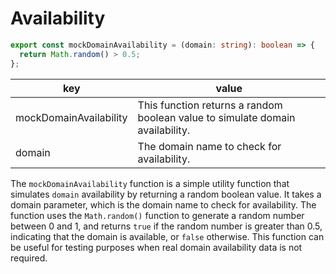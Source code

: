 # Availability

```typescript
export const mockDomainAvailability = (domain: string): boolean => {
  return Math.random() > 0.5;
};
```

key | value
---|---
mockDomainAvailability | This function returns a random boolean value to simulate domain availability.
domain | The domain name to check for availability.

The `mockDomainAvailability` function is a simple utility function that simulates `domain` availability by returning a random boolean value. It takes a domain parameter, which is the domain name to check for availability. The function uses the `Math.random()` function to generate a random number between 0 and 1, and returns `true` if the random number is greater than 0.5, indicating that the domain is available, or `false` otherwise. This function can be useful for testing purposes when real domain availability data is not required.